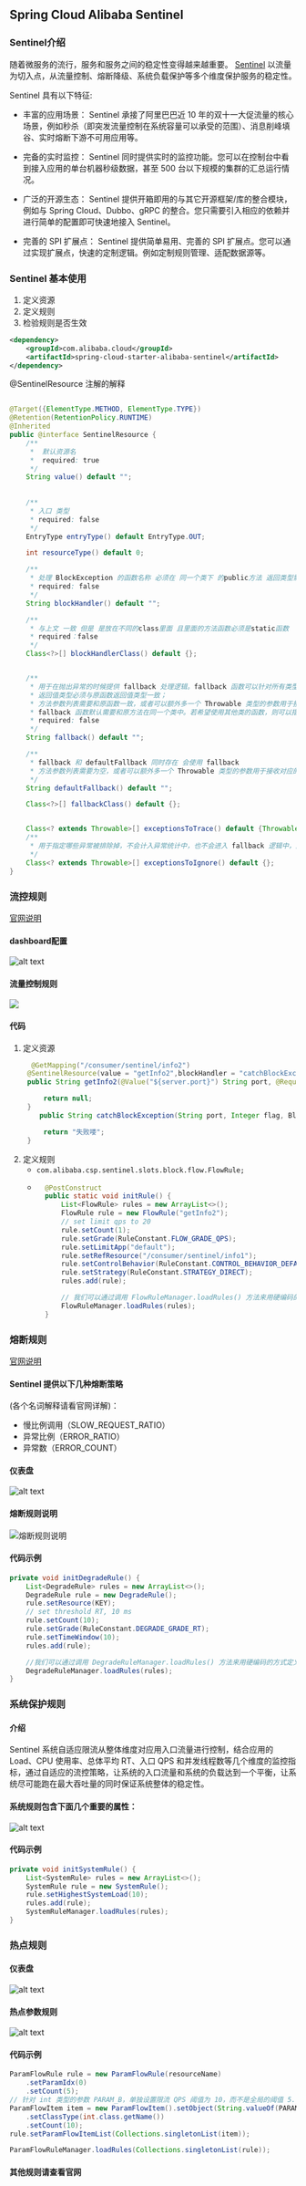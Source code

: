 ## Spring Cloud Alibaba Sentinel

### Sentinel介绍

随着微服务的流行，服务和服务之间的稳定性变得越来越重要。 [Sentinel](https://github.com/alibaba/Sentinel) 以流量为切入点，从流量控制、熔断降级、系统负载保护等多个维度保护服务的稳定性。

Sentinel 具有以下特征:

- 丰富的应用场景： Sentinel 承接了阿里巴巴近 10 年的双十一大促流量的核心场景，例如秒杀（即突发流量控制在系统容量可以承受的范围）、消息削峰填谷、实时熔断下游不可用应用等。

- 完备的实时监控： Sentinel 同时提供实时的监控功能。您可以在控制台中看到接入应用的单台机器秒级数据，甚至 500 台以下规模的集群的汇总运行情况。

- 广泛的开源生态： Sentinel 提供开箱即用的与其它开源框架/库的整合模块，例如与 Spring Cloud、Dubbo、gRPC 的整合。您只需要引入相应的依赖并进行简单的配置即可快速地接入 Sentinel。

- 完善的 SPI 扩展点： Sentinel 提供简单易用、完善的 SPI 扩展点。您可以通过实现扩展点，快速的定制逻辑。例如定制规则管理、适配数据源等。
  
### Sentinel 基本使用

1. 定义资源
2. 定义规则
3. 检验规则是否生效

``` xml
<dependency>
    <groupId>com.alibaba.cloud</groupId>
    <artifactId>spring-cloud-starter-alibaba-sentinel</artifactId>
</dependency>
```
@SentinelResource 注解的解释
``` java

@Target({ElementType.METHOD, ElementType.TYPE})
@Retention(RetentionPolicy.RUNTIME)
@Inherited
public @interface SentinelResource {
    /**
     *  默认资源名
     *  required: true
     */
    String value() default "";       
    
           
    /**
     * 入口 类型
     * required: false 
     */
    EntryType entryType() default EntryType.OUT;

    int resourceType() default 0;

    /**
     * 处理 BlockException 的函数名称 必须在 同一个类下 的public方法 返回类型需要与原方法相匹配，参数类型需要和原方法相匹配并且最后加一个额外的参数，类型为 BlockException。
     * required: false
     */
    String blockHandler() default "";

    /**
     * 与上文 一致 但是 是放在不同的class里面 且里面的方法函数必须是static函数
     * required：false
     */
    Class<?>[] blockHandlerClass() default {};


    /**
     * 用于在抛出异常的时候提供 fallback 处理逻辑。fallback 函数可以针对所有类型的异常（除了 exceptionsToIgnore 里面排除掉的异常类型）进行处理。
     * 返回值类型必须与原函数返回值类型一致；
     * 方法参数列表需要和原函数一致，或者可以额外多一个 Throwable 类型的参数用于接收对应的异常。
     * fallback 函数默认需要和原方法在同一个类中。若希望使用其他类的函数，则可以指定 fallbackClass 为对应的类的 Class 对象，注意对应的函数必需为 static 函数，否则无法解析。
     * required: false
     */
    String fallback() default "";

    /**
     * fallback 和 defaultFallback 同时存在 会使用 fallback
     * 方法参数列表需要为空，或者可以额外多一个 Throwable 类型的参数用于接收对应的异常。
     */
    String defaultFallback() default "";

    Class<?>[] fallbackClass() default {};


    Class<? extends Throwable>[] exceptionsToTrace() default {Throwable.class};
    /**
     * 用于指定哪些异常被排除掉，不会计入异常统计中，也不会进入 fallback 逻辑中，而是会原样抛出。
     */
    Class<? extends Throwable>[] exceptionsToIgnore() default {};
}

```
### 流控规则

[官网说明](https://github.com/alibaba/Sentinel/wiki/%E6%B5%81%E9%87%8F%E6%8E%A7%E5%88%B6)

#### dashboard配置 

![alt text](./image/sentinel/1.png)
#### 流量控制规则

![](./image/sentinel/3.png)

#### 代码
1. 定义资源
   ``` java
     @GetMapping("/consumer/sentinel/info2")
    @SentinelResource(value = "getInfo2",blockHandler = "catchBlockException")
    public String getInfo2(@Value("${server.port}") String port, @RequestParam(value = "flag",required = false) Integer flag) { 

        return null;
    }
       public String catchBlockException(String port, Integer flag, BlockException bx){

        return "失败喽";
    }

   ```
2. 定义规则
    - `com.alibaba.csp.sentinel.slots.block.flow.FlowRule;`
    - ``` java
        @PostConstruct
        public static void initRule() {
            List<FlowRule> rules = new ArrayList<>();
            FlowRule rule = new FlowRule("getInfo2");
            // set limit qps to 20
            rule.setCount(1);
            rule.setGrade(RuleConstant.FLOW_GRADE_QPS);
            rule.setLimitApp("default");
            rule.setRefResource("/consumer/sentinel/info1");
            rule.setControlBehavior(RuleConstant.CONTROL_BEHAVIOR_DEFAULT);
            rule.setStrategy(RuleConstant.STRATEGY_DIRECT);
            rules.add(rule);

            // 我们可以通过调用 FlowRuleManager.loadRules() 方法来用硬编码的方式定义流量控制规则
            FlowRuleManager.loadRules(rules);
        }
        ```

### 熔断规则

[官网说明](https://github.com/alibaba/Sentinel/wiki/%E7%86%94%E6%96%AD%E9%99%8D%E7%BA%A7)

#### Sentinel 提供以下几种熔断策略

(各个名词解释请看官网详解)：
- 慢比例调用（SLOW_REQUEST_RATIO）
- 异常比例（ERROR_RATIO）
- 异常数（ERROR_COUNT）

#### 仪表盘

![alt text](./image/sentinel/4.png)


#### 熔断规则说明

![熔断规则说明](./image//sentinel/2.png)

#### 代码示例
``` java
private void initDegradeRule() {
    List<DegradeRule> rules = new ArrayList<>();
    DegradeRule rule = new DegradeRule();
    rule.setResource(KEY);
    // set threshold RT, 10 ms
    rule.setCount(10);
    rule.setGrade(RuleConstant.DEGRADE_GRADE_RT);
    rule.setTimeWindow(10);
    rules.add(rule);

    //我们可以通过调用 DegradeRuleManager.loadRules() 方法来用硬编码的方式定义流量控制规则
    DegradeRuleManager.loadRules(rules);
}
```

### 系统保护规则

#### 介绍
Sentinel 系统自适应限流从整体维度对应用入口流量进行控制，结合应用的 Load、CPU 使用率、总体平均 RT、入口 QPS 和并发线程数等几个维度的监控指标，通过自适应的流控策略，让系统的入口流量和系统的负载达到一个平衡，让系统尽可能跑在最大吞吐量的同时保证系统整体的稳定性。

#### 系统规则包含下面几个重要的属性：

![alt text](./image/sentinel/6.png)

#### 代码示例
``` java
private void initSystemRule() {
    List<SystemRule> rules = new ArrayList<>();
    SystemRule rule = new SystemRule();
    rule.setHighestSystemLoad(10);
    rules.add(rule);
    SystemRuleManager.loadRules(rules);
}

```
### 热点规则

#### 仪表盘

![alt text](./image/sentinel/5.png)

#### 热点参数规则

![alt text](./image/sentinel/7.png)

#### 代码示例

``` java
ParamFlowRule rule = new ParamFlowRule(resourceName)
    .setParamIdx(0)
    .setCount(5);
// 针对 int 类型的参数 PARAM_B，单独设置限流 QPS 阈值为 10，而不是全局的阈值 5.
ParamFlowItem item = new ParamFlowItem().setObject(String.valueOf(PARAM_B))
    .setClassType(int.class.getName())
    .setCount(10);
rule.setParamFlowItemList(Collections.singletonList(item));

ParamFlowRuleManager.loadRules(Collections.singletonList(rule));

```

#### 其他规则请查看官网